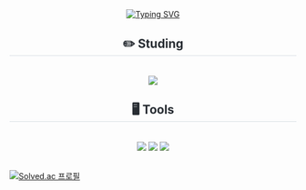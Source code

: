 <div align= "center">
<a href="https://git.io/typing-svg"><img src="https://readme-typing-svg.demolab.com?font=Luckiest+Guy&size=70&pause=1000&color=F7D600&center=true&vCenter=true&width=700&height=100&lines=NKyeong's+GitHub" alt="Typing SVG" /></a>
</div>

<div align= "center">
    <h2 style="border-bottom: 1px solid #d8dee4; color: #282d33;"> ✏️ Studing </h2> <br> 
    <div style="margin: 0 auto; text-align: center;" align= "center"> <img src="https://img.shields.io/badge/Python-3776AB?style=for-the-badge&logo=Python&logoColor=white">
          </div>
    </div>
    
<div align= "center">
    <h2 style="border-bottom: 1px solid #d8dee4; color: #282d33;"> 🖥️ Tools </h2> <br> 
    <div style="margin: 0 auto; text-align: center;" align= "center"> <img src="https://img.shields.io/badge/pycharm-143?style=for-the-badge&logo=pycharm&logoColor=green&color=black&labelColor=balck"> <img     src="https://img.shields.io/badge/Visual%20Studio%20Code-0078d7.svg?style=for-the-badge&logo=visual-studio-code&logoColor=white"> <img src="https://img.shields.io/badge/jupyter-%23FA0F00.svg?style=for-the-badge&logo=jupyter&logoColor=white">
          </div>
    </div> <br>

[![Solved.ac
프로필](http://mazassumnida.wtf/api/v2/generate_badge?boj=k008583)](https://solved.ac/k008583)

